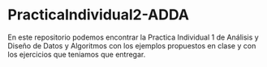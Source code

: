 # PracticaIndividual2-ADDA
En este repositorio podemos encontrar la Practica Individual 1 de Análisis y Diseño de Datos y Algoritmos con 
los ejemplos propuestos en clase y con los ejercicios que teniamos que entregar.
